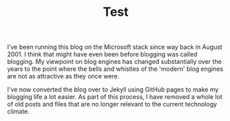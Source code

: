 ﻿---
title: Test
---

I've been running this blog on the Microsoft stack since way back in August 2001. I think that might have even been before blogging was called blogging. My viewpoint on blog engines has changed substantially over the years to the point where the bells and whistles of the 'modern' blog engines are not as attractive as they once were.

I've now converted the blog over to Jekyll using GitHub pages to make my blogging life a lot easier. As part of this process, I have removed a whole lot of old posts and files that are no longer relevant to the current technology climate.
